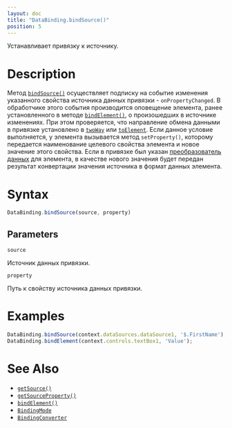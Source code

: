 ```yaml
---
layout: doc
title: "DataBinding.bindSource()"
position: 5
---
```


Устанавливает привязку к источнику.

# Description

Метод [`bindSource()`](../DataBinding.bindSource/) осуществляет подписку на событие изменения
указанного свойства источника данных привязки - `onPropertyChanged`. В обработчике этого события
производится оповещение элемента, ранее установленного в методе [`bindElement()`](../DataBinding.bindElement/),
о произошедших в источнике изменениях. При этом проверяется, что направление обмена данными в привязке
установлено в [`twoWay`](../BindingMode/) или [`toElement`](../BindingMode/). Если данное условие
выполняется, у элемента вызывается метод `setProperty()`, которому передается наименование целевого
свойства элемента и новое значение этого свойства. Если в привязке был указан [преобразователь данных](../BindingConverter)
для элемента, в качестве нового значения будет передан результат конвертации значения источника
в формат данных элемента.

# Syntax

```js
DataBinding.bindSource(source, property)
```

## Parameters

`source`

Источник данных привязки.

`property`

Путь к свойству источника данных привязки.

# Examples

```js
DataBinding.bindSource(context.dataSources.dataSource1, '$.FirstName');
DataBinding.bindElement(context.controls.textBox1, 'Value');
```

# See Also

* [`getSource()`](../DataBinding.getSource/)
* [`getSourceProperty()`](../DataBinding.getSourceProperty/)
* [`bindElement()`](../DataBinding.bindElement/)
* [`BindingMode`](../BindingMode)
* [`BindingConverter`](../BindingConverter)
